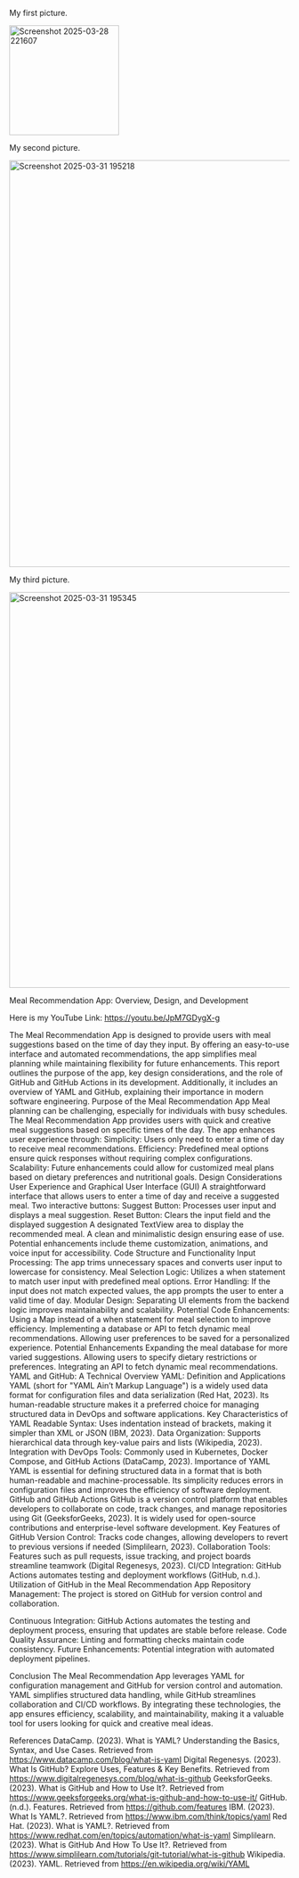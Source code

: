 My first picture.  


<img width="197" alt="Screenshot 2025-03-28 221607" src="https://github.com/user-attachments/assets/2f25ecd2-3abf-4ea8-a238-de8367c5d80a" />


My second picture.


<img width="730" alt="Screenshot 2025-03-31 195218" src="https://github.com/user-attachments/assets/1b9822e0-22f4-4a41-9dba-07a9d62a7a8f" />


My third picture.


<img width="710" alt="Screenshot 2025-03-31 195345" src="https://github.com/user-attachments/assets/58970dab-3fc4-470d-a7f8-791acfdd7289" />


Meal Recommendation App: Overview, Design, and Development

Here is my YouTube Link: https://youtu.be/JpM7GDygX-g

The Meal Recommendation App is designed to provide users with meal suggestions based on the time of day they input. By offering an easy-to-use interface and automated recommendations, the app simplifies meal planning while maintaining flexibility for future enhancements. This report outlines the purpose of the app, key design considerations, and the role of GitHub and GitHub Actions in its development. Additionally, it includes an overview of YAML and GitHub, explaining their importance in modern software engineering.
Purpose of the Meal Recommendation App
Meal planning can be challenging, especially for individuals with busy schedules. The Meal Recommendation App provides users with quick and creative meal suggestions based on specific times of the day. The app enhances user experience through:
Simplicity: Users only need to enter a time of day to receive meal recommendations.
Efficiency: Predefined meal options ensure quick responses without requiring complex configurations.
Scalability: Future enhancements could allow for customized meal plans based on dietary preferences and nutritional goals.
Design Considerations
User Experience and Graphical User Interface (GUI)
A straightforward interface that allows users to enter a time of day and receive a suggested meal.
Two interactive buttons:
Suggest Button: Processes user input and displays a meal suggestion.
Reset Button: Clears the input field and the displayed suggestion
A designated TextView area to display the recommended meal.
A clean and minimalistic design ensuring ease of use.
Potential enhancements include theme customization, animations, and voice input for accessibility.
Code Structure and Functionality
Input Processing: The app trims unnecessary spaces and converts user input to lowercase for consistency.
Meal Selection Logic: Utilizes a when statement to match user input with predefined meal options.
Error Handling: If the input does not match expected values, the app prompts the user to enter a valid time of day.
Modular Design: Separating UI elements from the backend logic improves maintainability and scalability.
Potential Code Enhancements:
Using a Map instead of a when statement for meal selection to improve efficiency.
Implementing a database or API to fetch dynamic meal recommendations.
Allowing user preferences to be saved for a personalized experience.
Potential Enhancements
Expanding the meal database for more varied suggestions.
Allowing users to specify dietary restrictions or preferences.
Integrating an API to fetch dynamic meal recommendations.
YAML and GitHub: A Technical Overview
YAML: Definition and Applications
YAML (short for "YAML Ain’t Markup Language") is a widely used data format for configuration files and data serialization (Red Hat, 2023). Its human-readable structure makes it a preferred choice for managing structured data in DevOps and software applications.
Key Characteristics of YAML
Readable Syntax: Uses indentation instead of brackets, making it simpler than XML or JSON (IBM, 2023).
Data Organization: Supports hierarchical data through key-value pairs and lists (Wikipedia, 2023).
Integration with DevOps Tools: Commonly used in Kubernetes, Docker Compose, and GitHub Actions (DataCamp, 2023).
Importance of YAML
YAML is essential for defining structured data in a format that is both human-readable and machine-processable. Its simplicity reduces errors in configuration files and improves the efficiency of software deployment.
GitHub and GitHub Actions
GitHub is a version control platform that enables developers to collaborate on code, track changes, and manage repositories using Git (GeeksforGeeks, 2023). It is widely used for open-source contributions and enterprise-level software development.
Key Features of GitHub
Version Control: Tracks code changes, allowing developers to revert to previous versions if needed (Simplilearn, 2023).
Collaboration Tools: Features such as pull requests, issue tracking, and project boards streamline teamwork (Digital Regenesys, 2023).
CI/CD Integration: GitHub Actions automates testing and deployment workflows (GitHub, n.d.).
Utilization of GitHub in the Meal Recommendation App
Repository Management: The project is stored on GitHub for version control and collaboration.

Continuous Integration: GitHub Actions automates the testing and deployment process, ensuring that updates are stable before release.
Code Quality Assurance: Linting and formatting checks maintain code consistency.
Future Enhancements: Potential integration with automated deployment pipelines.

Conclusion
The Meal Recommendation App leverages YAML for configuration management and GitHub for version control and automation. YAML simplifies structured data handling, while GitHub streamlines collaboration and CI/CD workflows. By integrating these technologies, the app ensures efficiency, scalability, and maintainability, making it a valuable tool for users looking for quick and creative meal ideas.

References
DataCamp. (2023). What is YAML? Understanding the Basics, Syntax, and Use Cases. Retrieved from https://www.datacamp.com/blog/what-is-yaml
Digital Regenesys. (2023). What Is GitHub? Explore Uses, Features & Key Benefits. Retrieved from https://www.digitalregenesys.com/blog/what-is-github
GeeksforGeeks. (2023). What is GitHub and How to Use It?. Retrieved from https://www.geeksforgeeks.org/what-is-github-and-how-to-use-it/
GitHub. (n.d.). Features. Retrieved from https://github.com/features
IBM. (2023). What Is YAML?. Retrieved from https://www.ibm.com/think/topics/yaml
Red Hat. (2023). What is YAML?. Retrieved from https://www.redhat.com/en/topics/automation/what-is-yaml
Simplilearn. (2023). What is GitHub And How To Use It?. Retrieved from https://www.simplilearn.com/tutorials/git-tutorial/what-is-github
Wikipedia. (2023). YAML. Retrieved from https://en.wikipedia.org/wiki/YAML










